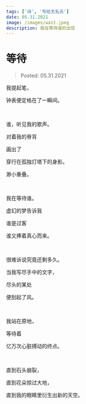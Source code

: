 ```yaml
---
tags: ['诗', '写给无名氏']
date: 05.31.2021
image: /images/wait.jpeg
description: 我在等待谁的出现
---
```


# 等待

> Posted: 05.31.2021

<Tag />

我提起笔，

钟表便定格在了一瞬间。

<br />

谁，听见我的歌声。

对着我的脊背

画出了

穿行在孤独灯塔下的身影。

渺小重叠。

<br />

我在等待谁。

虚幻的梦告诉我

谁是过客

谁又捧着真心而来。

<br />

很难诉说究竟还剩多久。

当我写尽手中的文字，

尽头的某处

便刮起了风。

<br />

我站在原地，

等待着

亿万次心脏搏动的终点。

<br />

直到石头崩裂，

直到花朵掠过大地，

直到我的眼睛里衍生出新的天空。

<Disqus />